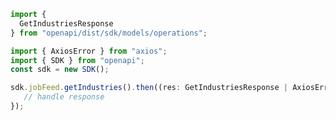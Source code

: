 <!-- Start SDK Example Usage -->
```typescript
import {
  GetIndustriesResponse
} from "openapi/dist/sdk/models/operations";

import { AxiosError } from "axios";
import { SDK } from "openapi";
const sdk = new SDK();

sdk.jobFeed.getIndustries().then((res: GetIndustriesResponse | AxiosError) => {
   // handle response
});
```
<!-- End SDK Example Usage -->